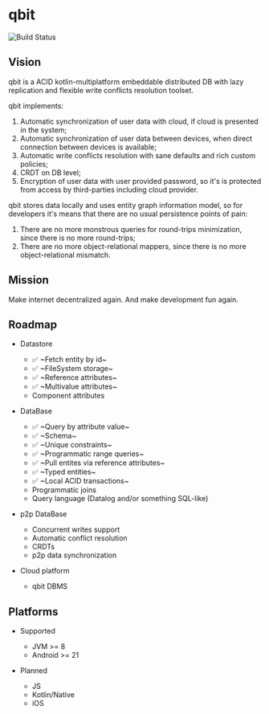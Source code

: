 # qbit
![Build Status](https://travis-ci.com/d-r-q/qbit.svg?branch=master)

## Vision
qbit is a ACID kotlin-multiplatform embeddable distributed DB with lazy replication and flexible write conflicts resolution toolset.

qbit implements:
 1) Automatic synchronization of user data with cloud, if cloud is presented in the system;
 2) Automatic synchronization of user data between devices, when direct connection between devices is available;
 3) Automatic write conflicts resolution with sane defaults and rich custom policies;
 4) CRDT on DB level;
 5) Encryption of user data with user provided password, so it's is protected from access by third-parties including cloud provider.
 
qbit stores data locally and uses entity graph information model, so for developers it's means that there are no usual persistence points of pain:
 1) There are no more monstrous queries for round-trips minimization, since there is no more round-trips;
 2) There are no more object-relational mappers, since there is no more object-relational mismatch.
 
## Mission

Make internet decentralized again. And make development fun again.

## Roadmap
 * Datastore
   * :white_check_mark: ~Fetch entity by id~
   * :white_check_mark: ~FileSystem storage~
   * :white_check_mark: ~Reference attributes~
   * :white_check_mark: ~Multivalue attributes~
   * Component attributes
   
 * DataBase
   * :white_check_mark: ~Query by attribute value~
   * :white_check_mark: ~Schema~
   * :white_check_mark: ~Unique constraints~
   * :white_check_mark: ~Programmatic range queries~
   * :white_check_mark: ~Pull entites via reference attributes~
   * :white_check_mark: ~Typed entities~
   * :white_check_mark: ~Local ACID transactions~
   * Programmatic joins
   * Query language (Datalog and/or something SQL-like)
   
 * p2p DataBase
   * Concurrent writes support
   * Automatic conflict resolution
   * CRDTs
   * p2p data synchronization
   
 * Cloud platform
   * qbit DBMS
   
## Platforms

 * Supported
   * JVM >= 8
   * Android >= 21
 
 * Planned
   * JS
   * Kotlin/Native
   * iOS
